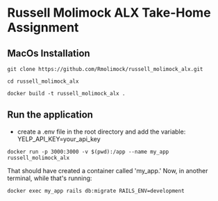 # Russell Molimock ALX Take-Home Assignment

## MacOs Installation

```
git clone https://github.com/Rmolimock/russell_molimock_alx.git

cd russell_molimock_alx

docker build -t russell_molimock_alx .
```

## Run the application

- create a .env file in the root directory and add the variable: YELP_API_KEY=your_api_key

```
docker run -p 3000:3000 -v $(pwd):/app --name my_app russell_molimock_alx
```
That should have created a container called 'my_app.' Now, in another terminal, while that's running:

```
docker exec my_app rails db:migrate RAILS_ENV=development
```

